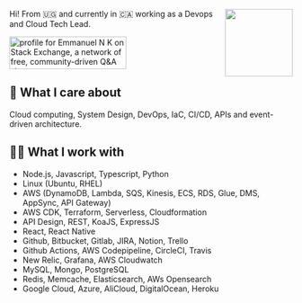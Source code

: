 
<a href="https://www.youracclaim.com/badges/a3152cd8-e8dd-4c7b-8d26-e98e3f5f3bdb/public_url"><img src="https://user-images.githubusercontent.com/19330930/129369512-9f686c0f-204d-410b-b982-cfccb251732b.png" width="120" height="120" valign="middle" align="right"></a> 

Hi! From 🇺🇬 and currently in 🇨🇦 working as a Devops and Cloud Tech Lead. 

<a href="https://stackexchange.com/users/3555135"><img src="https://stackexchange.com/users/flair/3555135.png?theme=clean" width="208" height="58" alt="profile for Emmanuel N K on Stack Exchange, a network of free, community-driven Q&amp;A sites" title="profile for Emmanuel N K on Stack Exchange, a network of free, community-driven Q&amp;A sites"></a> 

## 🐻 What I care about

Cloud computing, System Design, DevOps, IaC, CI/CD, APIs and event-driven architecture. 

## 👷🏿 What I work with
- Node.js, Javascript, Typescript, Python
- Linux (Ubuntu, RHEL)
- AWS (DynamoDB, Lambda, SQS, Kinesis, ECS, RDS, Glue, DMS, AppSync, API Gateway)
- AWS CDK, Terraform, Serverless, Cloudformation
- API Design, REST, KoaJS, ExpressJS
- React, React Native
- Github, Bitbucket, Gitlab, JIRA, Notion, Trello
- Github Actions, AWS Codepipeline, CircleCI, Travis
- New Relic, Grafana, AWS Cloudwatch
- MySQL, Mongo, PostgreSQL
- Redis, Memcache, Elasticsearch, AWs Opensearch
- Google Cloud, Azure, AliCloud, DigitalOcean, Heroku
